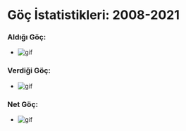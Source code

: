# Göç İstatistikleri: 2008-2021


### Aldığı Göç:
- ![gif](vis/vis-AldigiGoc.gif)

### Verdiği Göç:
- ![gif](vis/vis-VerdigiGoc.gif)

### Net Göç:
- ![gif](vis/vis-NetGoc.gif)
